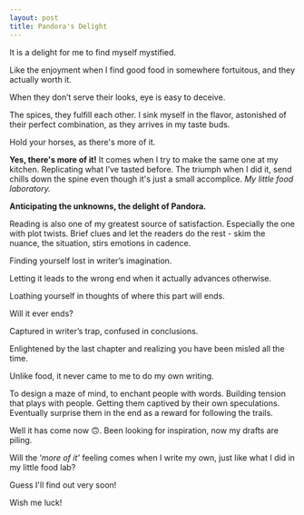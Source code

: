```yaml
---
layout: post
title: Pandora's Delight
---
```


It is a delight for me to find myself mystified. 

Like the enjoyment when I find good food in somewhere fortuitous, and they actually worth it. 

When they don’t serve their looks, eye is easy to deceive.

The spices, they fulfill each other. I sink myself in the flavor, astonished of their perfect combination, as they arrives in my taste buds.

Hold your horses, as there's more of it.

**Yes, there's more of it!** It comes when I try to make the same one at my kitchen. Replicating what I’ve tasted before. The triumph when I did it, send chills down the spine even though it's just a small accomplice. *My little food laboratory.*

**Anticipating the unknowns, the delight of Pandora.**

Reading is also one of my greatest source of satisfaction. Especially the one with plot twists. Brief clues and let the readers do the rest - skim the nuance, the situation, stirs emotions in cadence.

Finding yourself lost in writer’s imagination.

Letting it leads to the wrong end when it actually advances otherwise.

Loathing yourself in thoughts of where this part will ends.

Will it ever ends?

Captured in writer’s trap, confused in conclusions.

Enlightened by the last chapter and realizing you have been misled all the time.

  
Unlike food, it never came to me to do my own writing. 

To design a maze of mind, to enchant people with words. Building tension that plays with people. Getting them captived by their own speculations. Eventually surprise them in the end as a reward for following the trails.

Well it has come now 🙃. Been looking for inspiration, now my drafts are piling.

Will the ‘*more of it’* feeling comes when I write my own, just like what I did in my little food lab?

Guess I'll find out very soon!

Wish me luck!